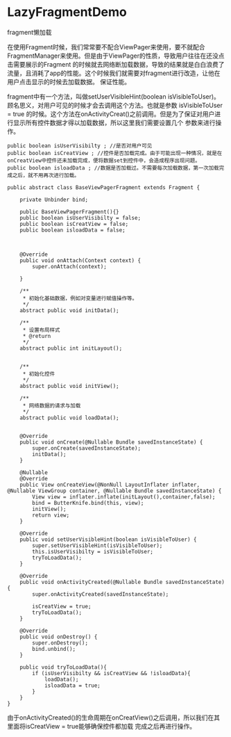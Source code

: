 # LazyFragmentDemo
fragment懒加载

在使用Fragment时候，我们常常要不配合ViewPager来使用，要不就配合FragmentManager来使用。但是由于ViewPager的性质，导致用户往往在还没点击需要展示的Fragment
的时候就去网络断加载数据，导致的结果就是白白浪费了流量，且消耗了app的性能。这个时候我们就需要对fragment进行改造，让他在用户点击显示的时候去加载数据。
保证性能。

fragment中有一个方法，叫做setUserVisibleHint(boolean isVisibleToUser)。顾名思义，对用户可见的时候才会去调用这个方法。也就是参数
isVisibleToUser = true 的时候。这个方法在onActivityCreat()之前调用。但是为了保证对用户进行显示所有控件数据才得以加载数据，所以这里我们需要设置几个
参数来进行操作。

    public boolean isUserVisibilty ; //是否对用户可见
    public boolean isCreatView ; //控件是否加载完成。由于可能出现一种情况，就是在onCreatView中控件还未加载完成，便将数据set到控件中，会造成程序出现问题。
    public boolean isloadData ; //数据是否加载过。不需要每次加载数据，第一次加载完成之后，就不用再次进行加载。
    
    
```
public abstract class BaseViewPagerFragment extends Fragment {

    private Unbinder bind;

    public BaseViewPagerFragment(){}
    public boolean isUserVisibilty = false;
    public boolean isCreatView = false;
    public boolean isloadData = false;



    @Override
    public void onAttach(Context context) {
        super.onAttach(context);

    }

    /**
     * 初始化基础数据，例如对变量进行赋值操作等。
     */
    abstract public void initData();

    /**
     * 设置布局样式
     * @return
     */
    abstract public int initLayout();


    /**
     * 初始化控件
     */
    abstract public void initView();

    /**
     * 网络数据的请求与加载
     */
    abstract public void loadData();


    @Override
    public void onCreate(@Nullable Bundle savedInstanceState) {
        super.onCreate(savedInstanceState);
        initData();
    }

    @Nullable
    @Override
    public View onCreateView(@NonNull LayoutInflater inflater, @Nullable ViewGroup container, @Nullable Bundle savedInstanceState) {
        View view = inflater.inflate(initLayout(),container,false);
        bind = ButterKnife.bind(this, view);
        initView();
        return view;
    }

    @Override
    public void setUserVisibleHint(boolean isVisibleToUser) {
        super.setUserVisibleHint(isVisibleToUser);
        this.isUserVisibilty = isVisibleToUser;
        tryToLoadData();
    }

    @Override
    public void onActivityCreated(@Nullable Bundle savedInstanceState) {
        super.onActivityCreated(savedInstanceState);

        isCreatView = true;
        tryToLoadData();
    }

    @Override
    public void onDestroy() {
        super.onDestroy();
        bind.unbind();
    }

    public void tryToLoadData(){
        if (isUserVisibilty && isCreatView && !isloadData){
            loadData();
            isloadData = true;
        }
    }
}
```

由于onActivityCreated()的生命周期在onCreatView()之后调用，所以我们在其里面将isCreatView = true能够确保控件都加载
完成之后再进行操作。
